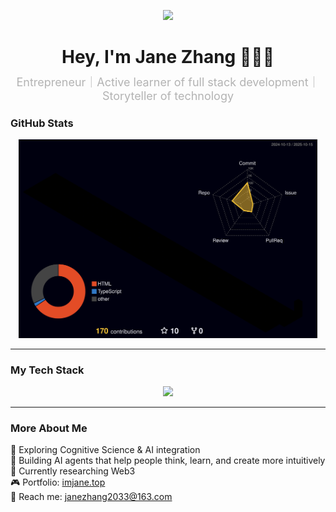 <p align="center">
  <img src="https://media.giphy.com/media/hvRJCLFzcasrR4ia7z/giphy.gif" width="80"/>

<h1 align="center">Hey, I'm Jane Zhang 👩🏻‍💻</h1>

<p align="center" style="font-size: 18px; color: #b3b3b3; margin-top: -10px;">
  Entrepreneur｜Active learner of full stack development｜Storyteller of technology
</p>

### GitHub Stats
<p align="center">
  <img 
    src="https://raw.githubusercontent.com/jo1-yo/profile-3d-contrib/main/profile-3d-contrib/profile-night-rainbow.svg" 
    alt="3D Contribution Graph"
    width="95%" 
    style="max-width: 1000px;"
  />
</p>

---

### My Tech Stack

<p align="center">
  <img src="https://skillicons.dev/icons?i=react,nextjs,ts,js,html,css,tailwind,python,nodejs,express,mongodb,vercel,figma,git,github" />
</p>

---

### More About Me
 🧠 Exploring Cognitive Science & AI integration<br>
 🤖 Building AI agents that help people think, learn, and create more intuitively<br>
 🔗 Currently researching Web3<br>
 🎮 Portfolio: [imjane.top](https://imjane.top)<br>
 📮 Reach me: [janezhang2033@163.com](mailto:janezhang2033@163.com)
